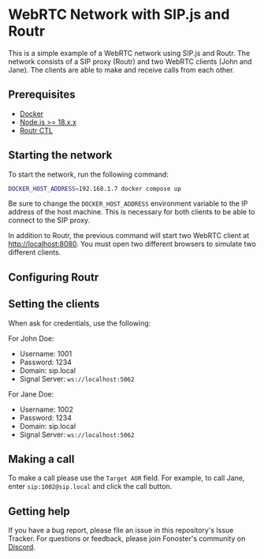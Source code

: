 # WebRTC Network with SIP.js and Routr

This is a simple example of a WebRTC network using SIP.js and Routr. The network consists of a SIP proxy (Routr) and two WebRTC clients (John and Jane). The clients are able to make and receive calls from each other.

## Prerequisites

- [Docker](https://www.docker.com/)
- [Node.js >= 18.x.x](https://nodejs.org/en/)
- [Routr CTL](https://npmjs.com/@routr/ctl)

## Starting the network

To start the network, run the following command:

```bash
DOCKER_HOST_ADDRESS=192.168.1.7 docker compose up
```

Be sure to change the `DOCKER_HOST_ADDRESS` environment variable to the IP address of the host machine. This is necessary for both clients to be able to connect to the SIP proxy.

In addition to Routr, the previous command will start two WebRTC client at [http://localhost:8080](http://localhost:8080). You must open two different browsers to simulate two different clients.

## Configuring Routr

## Setting the clients

When ask for credentials, use the following:

For John Doe:

- Username: 1001
- Password: 1234
- Domain: sip.local
- Signal Server: `ws://localhost:5062`

For Jane Doe:

- Username: 1002
- Password: 1234
- Domain: sip.local
- Signal Server: `ws://localhost:5062`

## Making a call

To make a call please use the `Target AOR` field. For example, to call Jane, enter `sip:1002@sip.local` and click the call button.

## Getting help

If you have a bug report, please file an issue in this repository's Issue Tracker. For questions or feedback, please join Fonoster's community on [Discord](https://discord.gg/4QWgSz4hTC).
